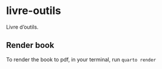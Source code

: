 
<!-- README.md is generated from README.Rmd. Please edit that file -->

# livre-outils

<!-- badges: start -->
<!-- badges: end -->

Livre d’outils.

## Render book

To render the book to pdf, in your terminal, run `quarto render`
